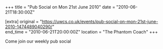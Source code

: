 +++
title = "Pub Social on Mon 21st June 2010"
date = "2010-06-21T18:30:00Z"

[extra]
original = "https://uwcs.co.uk/events/pub-social-on-mon-21st-june-2010-1474489040290/"    
end_time = "2010-06-21T20:00:00Z"
location = "The Phantom Coach"
+++

Come join our weekly pub social

